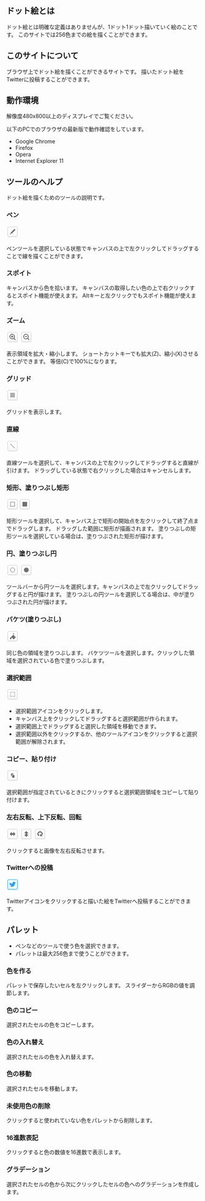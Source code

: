 ## ドット絵とは

ドット絵とは明確な定義はありませんが、1ドット1ドット描いていく絵のことです。
このサイトでは256色までの絵を描くことができます。

## このサイトについて

ブラウザ上でドット絵を描くことができるサイトです。
描いたドット絵をTwitterに投稿することができます。

## 動作環境

解像度480x800以上のディスプレイでご覧ください。

以下のPCでのブラウザの最新版で動作確認をしています。

- Google Chrome
- Firefox
- Opera
- Internet Explorer 11

## ツールのヘルプ

ドット絵を描くためのツールの説明です。

### ペン

![pen](./images/pen.png)

ペンツールを選択している状態でキャンバスの上で左クリックしてドラッグすることで線を描くことができます。

### スポイト

キャンバスから色を拾います。
キャンバスの取得したい色の上で右クリックするとスポイト機能が使えます。
Altキーと左クリックでもスポイト機能が使えます。

### ズーム

![zoomin](./images/zoomin.png)
![zoomout](./images/zoomout.png)

表示領域を拡大・縮小します。
ショートカットキーでも拡大(Z)、縮小(X)させることができます。
等倍(C)で100%になります。

### グリッド

![grid](./images/grid.png)

グリッドを表示します。

### 直線

![line](./images/line.png)

直線ツールを選択して、キャンバスの上で左クリックしてドラッグすると直線が引けます。
ドラッグしている状態で右クリックした場合はキャンセルします。

### 矩形、塗りつぶし矩形

![rect](./images/rect.png)![fillrect](./images/fillrect.png)

矩形ツールを選択して、キャンバス上で矩形の開始点を左クリックして終了点までドラッグします。
ドラッグした範囲に矩形が描画されます。
塗りつぶしの矩形ツールを選択している場合は、塗りつぶされた矩形が描けます。

### 円、塗りつぶし円

![ellipse](./images/ellipse.png)
![fillellipse](./images/fillellipse.png)

ツールバーから円ツールを選択します。キャンバスの上で左クリックしてドラッグすると円が描けます。
塗りつぶしの円ツールを選択してる場合は、中が塗りつぶされた円が描けます。

### バケツ(塗りつぶし)

![fill](./images/fill.png)

同じ色の領域を塗りつぶします。
バケツツールを選択します。クリックした領域を選択されている色で塗りつぶします。

### 選択範囲

![selection](./images/selection.png)

+ 選択範囲アイコンをクリックします。
+ キャンバス上をクリックしてドラッグすると選択範囲が作られます。
+ 選択範囲上でドラッグすると選択した領域を移動できます。
+ 選択範囲以外をクリックするか、他のツールアイコンをクリックすると選択範囲が解除されます。

### コピー、貼り付け

![copy](./images/copy.png)

選択範囲が指定されているときにクリックすると選択範囲領域をコピーして貼り付けます。

### 左右反転、上下反転、回転

![fliph](./images/fliph.png)
![flipv](./images/flipv.png)
![rotate](./images/rotate.png)

クリックすると画像を左右反転させます。

### Twitterへの投稿

![tweet](./images/tweet.png)

Twitterアイコンをクリックすると描いた絵をTwitterへ投稿することができます。

## パレット

+ ペンなどのツールで使う色を選択できます。
+ パレットは最大256色まで使うことができます。

### 色を作る

パレットで保存したいセルを左クリックします。
スライダーからRGBの値を調節します。

### 色のコピー

選択されたセルの色をコピーします。

### 色の入れ替え

選択されたセルの色を入れ替えます。

### 色の移動

選択されたセルを移動します。

### 未使用色の削除

クリックすると使われていない色をパレットから削除します。

### 16進数表記

クリックすると色の数値を16進数で表示します。

### グラデーション

選択されたセルの色から次にクリックしたセルの色へのグラデーションを作成します。
